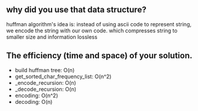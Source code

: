 ## why did you use that data structure?
huffman algorithm's idea is: instead of using ascii code to represent string, we encode the string with our own code.
which compresses string to smaller size and information lossless


## The efficiency (time and space) of your solution.
- build huffman tree: O(n)
- get_sorted_char_frequency_list: O(n^2)
- _encode_recursion: O(n)
- _decode_recursion: O(n)
- encoding: O(n^2)
- decoding: O(n)